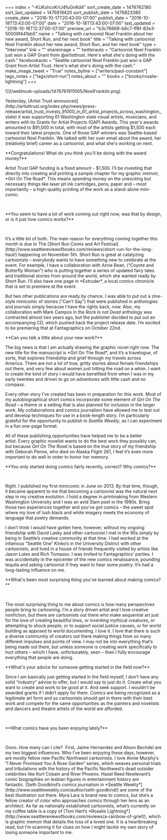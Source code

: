 +++
index = "-KUKshcxKrIJ4fuGnKd4"
sort_create_date = 1476762180
sort_last_updated = 1476819420
sort_publish_date = 1476823380
create_date = "2016-10-17T20:43:00-07:00"
publish_date = "2016-10-18T13:43:00-07:00"
date = "2016-10-18T13:43:00-07:00"
last_updated = "2016-10-18T12:37:00-07:00"
preview_url = "b3c76669-b6c7-ff8f-83e3-50009f441bb5"
name = "Talking with cartoonist Noel Franklin about her new award, Short Run, and her next book"
title = "Talking with cartoonist Noel Franklin about her new award, Short Run, and her next book"
type = "Interview"
link = ""
shareimage = ""
twitterauto = "Cartoonist Noel Franklin just won a GAP Grant from @artisttrust. Here's what she's doing with the cash."
facebookauto = "Seattle cartoonist Noel Franklin just won a GAP Grant from Artist Trust. Here's what she's doing with the cash."
make_image_tweet = "True"
notes_byline = ["writers/paul-constant"]
tags_notes = ["tags/short-run"]
notes_about = ""
books = ["books/rosalie-lightning"]
+++
<p class="image">![](/webhook-uploads/1476761911005/NoelFranklin.png)</p>

<p class="intro">Yesterday, [Artist Trust announced](http://artisttrust.org/index.php/news/press-release/artist_trust_invests_91000_in_61_artist_projects_across_washington_state) it was supporting 61 Washington state visual artists, musicians, and writers with its Grants for Artist Projects (GAP) Awards. This year's awards amounted to $91,000 in total, with most of the artists getting $1,500 each toward their latest projects. One of those GAP winners was Seattle-based cartoonist Noel Franklin. We talked with her over email about the award, her (relatively brief) career as a cartoonist, and what she's working on next.</p>

<p class="noindent">**Congratulations! What do you think you'll be doing with the award money?**</p>

<p class="noindent">Artist Trust GAP funding is a fixed amount - $1,500. I’ll be investing that directly into creating and printing a sample chapter for my graphic memoir, *Girl On The Road*. This means spending money on the unexciting but necessary things like laser jet ink cartridges, pens, paper and – most importantly – a high-quality printing of the work as a stand-alone mini-comic. </p>
 
<p class="noindent">**You seem to have a lot of work coming out right now; was that by design, or is it just how comics works?** </p>
 
<p class="noindent">It’s a little bit of both. The main reason for everything coming together this month is due to The [Short Run Comix and Art Festival](http://www.seattlereviewofbooks.com/reviews/short-run-for-the-long-haul/) happening on November 5th. Short Run is great at catalyzing cartoonists – everybody wants to have something new to celebrate at the event. For example, I have a collaboration with Anne Bean, (“Coyote and Butterfly Woman”) who is putting together a series of updated fairy tales and traditional stories from around the world, which she wanted ready by Short Run. I’ll also have one page in *Extruder*, a local comics chronicle that is set to premiere at the event. </p>

But two other publications are ready by chance. I was able to put out a zine-style minicomic of stories (“Can’t Say”) that were published in anthologies and journals simply because I have the rights back, now. Also, my collaboration with Mark Campos in the *Rock Is not Dead* anthology was contracted almost two years ago, but the publisher decided to put out an accompanying CD, which pushed back the project release date. I’m excited to be premiering that at Fantagraphics on October 22nd. 
 
<p class="noindent">**Can you talk a little about your new work?** </p>

<p class="noindent">The big news is that I am actually drawing the graphic novel right now. The new title for the manuscript is *Girl On The Road*, and it’s a travelogue, of sorts, that explores friendship and grief through my travels across America. There are not a lot of true, gritty stories about female friendships out there, and very few about women just hitting the road on a whim. I want to create the kind of story I would have benefited from when I was in my early twenties and driven to go on adventures with little cash and no compass.</p>

Every other story I’ve created has been in preparation for this work. Most of my autobiographical short comics incorporate some element of *Girl On The Road* – a theme or a setting that is also planned for inclusion in the larger work. My collaborations and comics journalism have allowed me to test out and develop techniques for use in a book-length story. I’m particularly grateful for the opportunity to publish in *Seattle Weekly*, as I can experiment in a fun one-page format.

All of these publishing opportunities have helped me to be a better artist. Every graphic novelist wants to do the best work they possibly can, but because *Girl On The Road* is based on the true story of my friendship with Deborah Penne, who died on Alaska Flight 261, I feel it’s even more important to do well in order to honor her memory.
 
 <p class="noindent">**You only started doing comics fairly recently, correct? Why comics?** </p>
 
<p class="noindent">Right. I published my first minicomic in June on 2013. By that time, though, it became apparent to me that becoming a cartoonist was the natural next step in my creative evolution. I hold a degree in printmaking from Western Washington University and I was an avid Slam poet in the 1990s. Bring those two experiences together and you’ve got comics – the sweet spot where my love of lush black and white imagery meets the economy of language that poetry demands. </p>

I don’t think I would have gotten here, however, without my ongoing friendship with David Lasky and other cartoonist I met in the 90s simply by being in Seattle’s creative community at that time. I had worked at the infamous “Seattle One” Kinko’s in the University District with other cartoonists, and lived in a house of friends frequently visited by artists like Jason Lutes and Rich Tomasso. I was invited to Fantagraphics’ parties. I was accidentally in the epicenter of the new comics renaissance, pounding tequila and asking cartoonist if they want to hear some poetry. It’s had a long-lasting influence on me.
 
<p class="noindent">**What's been most surprising thing you've learned about making comics?** </p>
 
<p class="noindent">The most surprising thing to me about comics is how many perspectives people bring to cartooning. I’m a story driven artist and I love creative nonfiction, but there are cartoonists out there who make sequential art just for the love of creating beautiful lines, or inventing mythical creatures, or attempting to shock people, or to support social justice causes, or for world building as apposed to world documenting. I love it. I love that there is such a diverse community of creators out there making things from so many different impulses and points of view. I may not be into everything that’s being made out there, but unless someone is creating work specifically to hurt others – which I have, unfortunately, seen – then I fully encourage everything that people are doing.</p>

<p class="noindent">**What's your advice for someone getting started in the field now?** </p>

<p class="noindent">Since I am basically just getting started in the field myself, I don’t have any solid “industry” advise to offer, but I would say to just do it. Create what you want to create and work to be good at it. And seek support. I wouldn’t be awarded grants if I didn’t apply for them. Comics are being recognized as a legitimate art form and so cartoonists should get in there with their best work and compete for the same opportunities as the painters and novelists and dancers and theatre artists of the world are afforded. </p>
 
<p class="noindent">**What comics have you been enjoying lately?** </p>
 
<p class="noindent">Oooo. How many can I cite?  First, Jaime Hernandez and Alison Bechdel are my two biggest influences. Who I’ve been enjoying these days, however, are mostly fellow new Pacific Northwest cartoonists. I love Annie Murphy’s “I Never Promised You A Rose Garden” series, which weaves personal trials and tribulations with the history of the Pacific Northwest’s dead outsider celebrities like Kurt Cobain and River Phoenix. Hazel Reed Newlevant’s comic biographies on lesbian figures in entertainment history are fantastic. [Seth Goodkind’s comics journalism in *Seattle Weekly*](http://www.seattleweekly.com/author/seth-goodkind/) are some of the best illustration out there. Myra Lara is brand new to comics, but she’s a fellow creator of color who approaches comics through her lens as an architect. As far as nationally established cartoonists, what’s currently on my coffee table is a copy of [Tom Hart’s *Rosalie Lightning*](http://www.seattlereviewofbooks.com/reviews/a-rainbow-of-grief/), which is graphic memoir that details the loss of a loved one. It is a heartbreaking read, but I’m scanning it for clues on how I might tackle my own story of losing someone important to me.</p>
